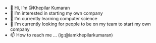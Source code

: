 - 👋 Hi, I’m @Khepilar Kumaran
- 👀 I’m interested in starting my own company
- 🌱 I’m currently learning computer science
- 💞️ I'm currently looking for people to be on my team to start my own company
- 📫 How to reach me ... (ig:@iamkhepilarkumaran)

<!---
Khepilar/Khepilar is a ✨ special ✨ repository because its `README.md` (this file) appears on your GitHub profile.
You can click the Preview link to take a look at your changes.
--->
